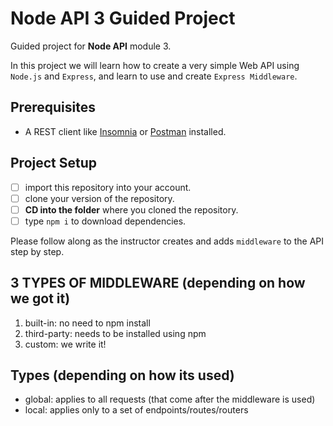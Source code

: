 # Node API 3 Guided Project

Guided project for **Node API** module 3.

In this project we will learn how to create a very simple Web API using `Node.js` and `Express`, and learn to use and create `Express Middleware`.

## Prerequisites

- A REST client like [Insomnia](https://insomnia.rest/download/) or [Postman](https://www.getpostman.com/downloads/) installed.

## Project Setup

- [ ] import this repository into your account.
- [ ] clone your version of the repository.
- [ ] **CD into the folder** where you cloned the repository.
- [ ] type `npm i` to download dependencies.

Please follow along as the instructor creates and adds `middleware` to the API step by step.

## 3 TYPES OF MIDDLEWARE (depending on how we got it)
1. built-in: no need to npm install
2. third-party: needs to be installed using npm
3. custom: we write it!

## Types (depending on how its used)
- global: applies to all requests (that come after the middleware is used)
- local: applies only to a set of endpoints/routes/routers
